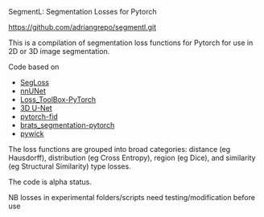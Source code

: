 SegmentL: Segmentation Losses for Pytorch 

https://github.com/adriangrepo/segmentl.git

This is a compilation of segmentation loss functions for Pytorch for use in 2D or 3D image segmentation.

Code based on
- [SegLoss](https://github.com/JunMa11/SegLoss/tree/master/losses_pytorch)
- [nnUNet](https://github.com/MIC-DKFZ/nnUNet)
- [Loss_ToolBox-PyTorch](https://github.com/Hsuxu/Loss_ToolBox-PyTorch)
- [3D U-Net](https://github.com/wolny/pytorch-3dunet/blob/master/unet3d/losses.py)
- [pytorch-fid](https://github.com/mseitzer/pytorch-fid)
- [brats_segmentation-pytorch](https://github.com/doublechenching/brats_segmentation-pytorch)
- [pywick](https://github.com/achaiah/pywick/blob/master/pywick/losses.py)

The loss functions are grouped into broad categories: distance (eg Hausdorff), distribution (eg Cross Entropy), 
region (eg Dice), and similarity (eg Structural Similarity) type losses.

The code is alpha status.

NB losses in experimental folders/scripts need testing/modification before use
